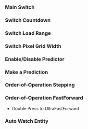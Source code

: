 ### Main Switch

### Switch Countdown

### Switch Load Range

### Switch Pixel Grid Width

### Enable/Disable Predictor

### Make a Prediction

### Order-of-Operation Stepping

### Order-of-Operation FastForward
- Double Press to UltraFastForward

### Auto Watch Entity